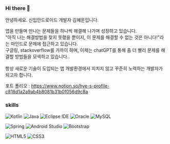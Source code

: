 ### Hi there 👋
안녕하세요.
신입안드로이드 개발자 김혜운입니다.   

앱을 만들며 만나는 문제들을 하나씩 해결해 나가며 성장하고 있습니다.</br>
"아직 나는 해결방법을 찾지 못했을 뿐이지, 이 문제를 해결할 수 없는 것은 아니다!"라는 마인드로 문제에 접근하고 있습니다.</br>
구글링, stackoverflow를 가까이 하며, 이제는 chatGPT를 통해 좀 더 빨리 문제를 해결할 방법들을 모색하고 있습니다..</br> </br>
항상 새로운 기술이 도입되는 앱 개발환경에서 지치지 않고 꾸준히 노력하는 개발자가 되고자 합니다. </br>

포트 폴리오 :  https://www.notion.so/hye-s-profile-c818d1a2a9ab4b8081b31b0f056d9c8a
<!--
**hyewoon/hyewoon** is a ✨ _special_ ✨ repository because its `README.md` (this file) appears on your GitHub profile.

Here are some ideas to get you started:

- 🔭 I’m currently working on ...
- 🌱 I’m currently learning ...
- 👯 I’m looking to collaborate on ...
- 🤔 I’m looking for help with ...
- 💬 Ask me about ...
- 📫 How to reach me: ...
- 😄 Pronouns: ...
- ⚡ Fun fact: ...
-->

### skills
![Kotlin](https://img.shields.io/badge/Kitlin-007396.svg?&style=for-the-badge&logo=Kotlin&logoColor=white)
![Java](https://img.shields.io/badge/Java-007396.svg?&style=for-the-badge&logo=Java&logoColor=white)
![Eclipse IDE](https://img.shields.io/badge/Eclipse%20IDE-2C2255.svg?&style=for-the-badge&logo=Eclipse%20IDE&logoColor=white)
![Oracle](https://img.shields.io/badge/Oracle-F80000.svg?&style=for-the-badge&logo=Oracle&logoColor=white)
![MySQL](https://img.shields.io/badge/MySQL-4479A1.svg?&style=for-the-badge&logo=MySQL&logoColor=white)



![Spring](https://img.shields.io/badge/Spring-6DB33F.svg?&style=for-the-badge&logo=SpringL&logoColor=white)
![Android Studio](https://img.shields.io/badge/Android%20Studio-3DDC84.svg?&style=for-the-badge&logo=Android%20Studio&logoColor=white)
![Bootstrap](https://img.shields.io/badge/Bootstrap-7952B3.svg?&style=for-the-badge&logo=Bootstrap&logoColor=white)


![HTML5](https://img.shields.io/badge/HTML5-E34F26.svg?&style=for-the-badge&logo=HTML5&logoColor=white)
![CSS3](https://img.shields.io/badge/CSS3-1572B6.svg?&style=for-the-badge&logo=CSS3&logoColor=white)



